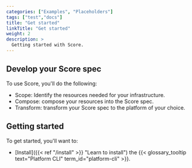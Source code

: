 ```yaml
---
categories: ["Examples", "Placeholders"]
tags: ["test","docs"] 
title: "Get started"
linkTitle: "Get started"
weight: 2
description: >
  Getting started with Score.
---
```


## Develop your Score spec

To use Score, you'll do the following:

- Scope: Identify the resources needed for your infrastructure.
- Compose: compose your resources into the Score spec.
- Transform: transform your Score spec to the platform of your choice.

## Getting started

To get started, you'll want to:

- [Install]({{< ref "/install" >}} "Learn to install") the {{< glossary_tooltip text="Platform CLI" term_id="platform-cli" >}}.
